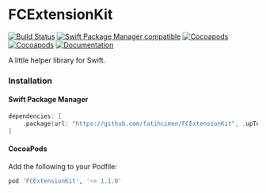 # FCExtensionKit

[![Build Status](https://www.travis-ci.com/fatihcimen/FCExtensionKit.svg?branch=main)](https://www.travis-ci.com/fatihcimen/FCExtensionKit)
[![Swift Package Manager compatible](https://img.shields.io/badge/Swift%20Package%20Manager-compatible-brightgreen.svg)](https://swift.org/package-manager/)
[![Cocoapods](https://img.shields.io/cocoapods/v/FCExtensionKit)](https://cocoapods.org/pods/FCExtensionKit)
[![Cocoapods](https://img.shields.io/cocoapods/l/FCExtensionKit)](https://cocoapods.org/pods/FCExtensionKit)
[![Documentation](https://img.shields.io/badge/Swift-Documentation%20-orange)](https://fatihcimen.github.io/FCExtensionKit)

 A little helper library for Swift.

### Installation

#### Swift Package Manager

```swift
dependencies: [
    .package(url: "https://github.com/fatihcimen/FCExtensionKit", .upToNextMajor(from: "1.1.0"))
]
```

#### CocoaPods

Add the following to your Podfile:

```ruby
pod 'FCExtensionKit', '~> 1.1.0'
```
